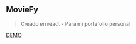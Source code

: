 ## MovieFy

> Creado en react - Para mi portafolio personal

[DEMO](https://focused-heyrovsky-eec5bc.netlify.com)
